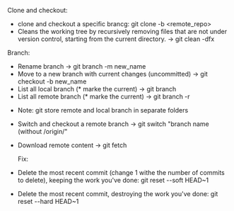 Clone and checkout:

- clone and checkout a specific brancg: git clone -b <branch> <remote_repo>
- Cleans the working tree by recursively removing files that are not under version control, starting from the current directory. -> git clean -dfx
  
Branch: 
  
- Rename branch -> git branch -m new_name
- Move to a new branch with current changes (uncommitted) -> git checkout -b new_name
- List all local branch (* marke the current) -> git branch 
- List all remote branch (* marke the current) -> git branch -r
* Note: git store remote and local branch in separate folders
- Switch and checkout a remote branch -> git switch "branch name (without /origin/"
- Download remote content -> git fetch
  
  Fix:
  
- Delete the most recent commit (change 1 withe the number of commits to delete), keeping the work you've done: git reset --soft HEAD~1
- Delete the most recent commit, destroying the work you've done: git reset --hard HEAD~1
